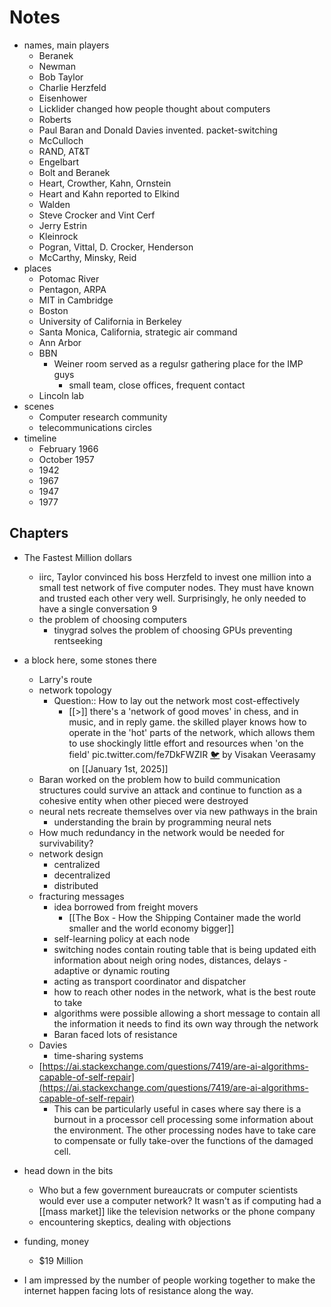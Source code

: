 # Notes

- names, main players
    - Beranek
    - Newman
    - Bob Taylor
    - Charlie Herzfeld
    - Eisenhower
    - Licklider changed how people thought about computers
    - Roberts
    - Paul Baran and Donald Davies invented. packet-switching
    - McCulloch
    - RAND, AT&T
    - Engelbart
    - Bolt and Beranek
    - Heart, Crowther, Kahn, Ornstein
    - Heart and Kahn reported to Elkind
    - Walden
    - Steve Crocker and Vint Cerf
    - Jerry Estrin
    - Kleinrock
    - Pogran, Vittal, D. Crocker, Henderson
    - McCarthy, Minsky, Reid
- places
    - Potomac River
    - Pentagon, ARPA
    - MIT in Cambridge
    - Boston
    - University of California in Berkeley
    - Santa Monica, California, strategic air command
    - Ann Arbor
    - BBN
        - Weiner room served as a regulsr gathering place for the IMP guys
            - small team, close offices, frequent contact
    - Lincoln lab
- scenes
    - Computer research community
    - telecommunications circles
- timeline
    - February 1966
    - October 1957
    - 1942
    - 1967
    - 1947
    - 1977
## Chapters

- The Fastest Million dollars
    - iirc, Taylor convinced his boss Herzfeld to invest one million into a small test network of five computer nodes. They must have known and trusted each other very well. Surprisingly, he only needed to have a single conversation 9
    - the problem of choosing computers
        - tinygrad solves the problem of choosing GPUs preventing rentseeking
- a block here, some stones there
    - Larry's route
    - network topology
        - Question:: How to lay out the network most cost-effectively
            - [[>]] there's a 'network of good moves' in chess, and in music, and in reply game. the skilled player knows how to operate in the 'hot' parts of the network, which allows them to use shockingly little effort and resources when 'on the field' pic.twitter.com/fe7DkFWZIR [🐦](https://x.com/visakanv/status/1874494955043106845) by Visakan Veerasamy on [[January 1st, 2025]]
    - Baran worked on the problem how to build communication structures could survive an attack and continue to function as a cohesive entity when other pieced were destroyed
    - neural nets recreate themselves over via new pathways in the brain
        - understanding the brain by programming neural nets
    - How much redundancy in the network would be needed for survivability?
    - network design
        - centralized
        - decentralized
        - distributed
    - fracturing messages
        - idea borrowed from freight movers
            - [[The Box - How the Shipping Container made the world smaller and the world economy bigger]]
        - self-learning policy at each node
        - switching nodes contain routing table that is being updated eith information about neigh oring nodes, distances, delays - adaptive or dynamic routing
        - acting as transport coordinator and dispatcher
        - how to reach other nodes in the network, what is the best route to take
        - algorithms were possible allowing a short message to contain all the information it needs to find its own way through the network
        - Baran faced lots of resistance
    - Davies
        - time-sharing systems
    - [https://ai.stackexchange.com/questions/7419/are-ai-algorithms-capable-of-self-repair](https://ai.stackexchange.com/questions/7419/are-ai-algorithms-capable-of-self-repair)
        - This can be particularly useful in cases where say there is a burnout in a processor cell processing some information about the environment. The other processing nodes have to take care to compensate or fully take-over the functions of the damaged cell.
- head down in the bits
    - Who but a few government bureaucrats or computer scientists would ever use a computer network? It wasn't as if computing had a [[mass market]] like the television networks or the phone company
    - encountering skeptics, dealing with objections
- funding, money
    - $19 Million

- I am impressed by the number of people working together to make the internet happen facing lots of resistance along the way.